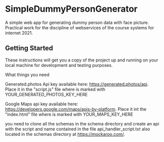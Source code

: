 # SimpleDummyPersonGenerator

A simple web app for generating dummy person data with face picture. Practical work for the discipline of webservices of the course systems for internet 2021.

## Getting Started

These instructions will get you a copy of the project up and running on your local machine for development and testing purposes.

What things you need 

Generated.photos Api key available here: https://generated.photos/api. Place it in the "script.js" file where is marked with YOUR_GENERATED_PHOTOS_KEY_HERE  

Google Maps api key available here: https://developers.google.com/maps/apis-by-platform. Place it int the "index.html" file where is marked with YOUR_MAPS_KEY_HERE

you need to clone all the schemas in the schema directory and create an api with the script and name contained in the file api_handler_script.txt also located in the schemas directory at https://mockaroo.com/.